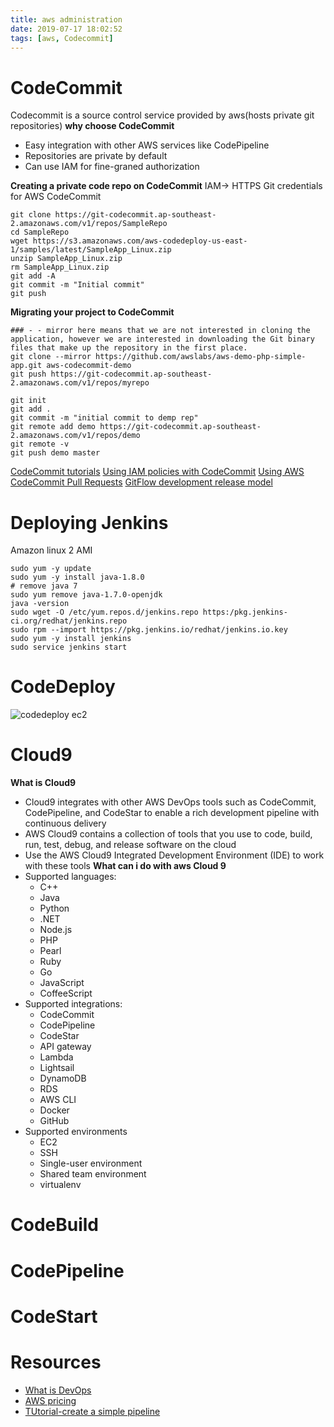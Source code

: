 ```yaml
---
title: aws administration
date: 2019-07-17 18:02:52
tags: [aws, Codecommit]
---
```

# CodeCommit
Codecommit is a source control service provided by aws(hosts private git repositories)
**why choose CodeCommit**
- Easy integration with other AWS services like CodePipeline
- Repositories are private by default
- Can use IAM for fine-graned authorization

**Creating a private code repo on CodeCommit**
IAM-> HTTPS Git credentials for AWS CodeCommit

```
git clone https://git-codecommit.ap-southeast-2.amazonaws.com/v1/repos/SampleRepo
cd SampleRepo
wget https://s3.amazonaws.com/aws-codedeploy-us-east-1/samples/latest/SampleApp_Linux.zip
unzip SampleApp_Linux.zip
rm SampleApp_Linux.zip
git add -A
git commit -m "Initial commit"
git push
```
**Migrating your project to CodeCommit**
```
### - - mirror here means that we are not interested in cloning the application, however we are interested in downloading the Git binary files that make up the repository in the first place. 
git clone --mirror https://github.com/awslabs/aws-demo-php-simple-app.git aws-codecommit-demo
git push https://git-codecommit.ap-southeast-2.amazonaws.com/v1/repos/myrepo
```


```
git init
git add .
git commit -m "initial commit to demp rep"
git remote add demo https://git-codecommit.ap-southeast-2.amazonaws.com/v1/repos/demo
git remote -v
git push demo master
```
[CodeCommit tutorials](https://docs.aws.amazon.com/codecommit/latest/userguide/getting-started-cc.html)
[Using IAM policies with CodeCommit](https://docs.aws.amazon.com/codecommit/latest/userguide/auth-and-access-control-iam-identity-based-access-control.html)
[Using AWS CodeCommit Pull Requests](https://aws.amazon.com/blogs/devops/using-aws-codecommit-pull-requests-to-request-code-reviews-and-discuss-code/)
[GitFlow development release model](https://datasift.github.io/gitflow/IntroducingGitFlow.html)

# Deploying Jenkins 
Amazon linux 2 AMI
```
sudo yum -y update
sudo yum -y install java-1.8.0
# remove java 7
sudo yum remove java-1.7.0-openjdk
java -version
sudo wget -O /etc/yum.repos.d/jenkins.repo https:/pkg.jenkins-ci.org/redhat/jenkins.repo 
sudo rpm --import https://pkg.jenkins.io/redhat/jenkins.io.key
sudo yum -y install jenkins
sudo service jenkins start
```

# CodeDeploy
![codedeploy ec2](https://i.imgur.com/ZRCFrZP.png)

# Cloud9
**What is Cloud9**
- Cloud9 integrates with other AWS DevOps tools such as CodeCommit, CodePipeline, and CodeStar to enable a rich development pipeline with continuous delivery
- AWS Cloud9 contains a collection of tools that you use to code, build, run, test, debug, and release software on the cloud
- Use the AWS Cloud9 Integrated Development Environment (IDE) to work with these tools
**What can i do with aws Cloud 9**
- Supported languages:
  - C++
  - Java
  - Python
  - .NET
  - Node.js
  - PHP
  - Pearl
  - Ruby
  - Go
  - JavaScript
  - CoffeeScript
- Supported integrations:
  - CodeCommit
  - CodePipeline
  - CodeStar
  - API gateway
  - Lambda
  - Lightsail
  - DynamoDB
  - RDS
  - AWS CLI
  - Docker
  - GitHub
- Supported environments
  - EC2
  - SSH
  - Single-user environment
  - Shared team environment
  - virtualenv
# CodeBuild
# CodePipeline
# CodeStart

# Resources
- [What is DevOps](https://aws.amazon.com/devops/what-is-devops/)
- [AWS pricing](https://aws.amazon.com/pricing/)
- [TUtorial-create a simple pipeline](https://docs.aws.amazon.com/codepiepline/latest/userguide/tutorials-simple-codecommit.html)
